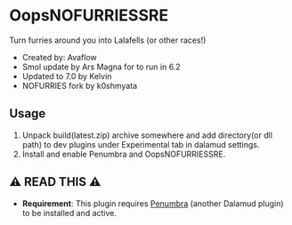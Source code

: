 # OopsNOFURRIESSRE

Turn furries around you into Lalafells (or other races!)

- Created by: Avaflow
- Smol update by Ars Magna for to run in 6.2
- Updated to 7.0 by Kelvin
- NOFURRIES fork by k0shmyata

## Usage
1) Unpack build(latest.zip) archive somewhere and add directory(or dll path) to dev plugins under Experimental tab in dalamud settings.  
2) Install and enable Penumbra and OopsNOFURRIESSRE.

## ⚠️ READ THIS ⚠️

- **Requirement**: This plugin requires [Penumbra](https://github.com/xivdev/Penumbra) (another Dalamud plugin) to be installed and active.
